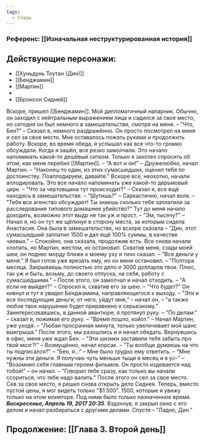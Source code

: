 ```yaml
---
tags:
  - Главы
---
```

### Референс: [[Изначальная неструктурированная история]]
## Действующие персонажи:
- [[Хуньдунь Тоутан (Дин)]]
- [[Бенджамин]]
- [[Мартин]]
- 
- [[Бронсон Сидней]]

Вскоре, пришел [[Бенджамин]]. Мой дипломатичный напарник. Обычно, он заходил с нейтральным выражением лица и садился за свое место, но сегодня он был немного в замешательстве, смотря на меня.
– "Что, Бен?" – Сказал я, немного раздражённо. 
Он просто посмотрел на меня и сел за свое место. Мне оставалось пожать руками и продолжить работу. 
Вскоре, во время обеда, я услышал как все что-то громко обсуждали. Когда я зашёл, все резко замолчали. Это начало напоминать какой-то дешёвый ситком. 
Только я захотел спросить об этом, как меня перебил [[Мартин]].
– "А вот и он!" – Дружелюбно, начал Мартин. – "Наконец-то один, из этих сумасшедших, оценил тебя по достоинству. Поаплодируем, давайте."
Вскоре все, неохотно, начали аплодировать. Это все начало напоминать уже какой-то дерьмовый цирк. 
– "Что за чертовщина тут происходит?" – Сказал я, все ещё находясь в замешательстве.
– "Шутишь?" – Саркастично, начал волк. – "Тебя все агенство обсуждает! Ты знаешь сколько тебе заплатили за расследование типового домашнее убийство?"
Тут до меня начало доходить, возможно этот выдр не так уж и прост.
– "Эм, тысячу?" – Начал я, но он тут же щёлкнул в сторону места, за которым сидела Анастасия. 
Она была в замешательстве, но вскоре сказала
– "Дин, этот сумасшедший заплатил 1500 и дал ещё 100% суммы, в качестве чаевых." – Спокойно, она сказала, продолжив есть. 
Все снова начали хлопать, но Мартин, жестом, их остановил. 
Схватив меня, сзади моей шеи, он поднес морду ближе к моему уху и тихо сказал. 
– "Все деньги у меня."
Я был готов уже врезать ему, но он меня остановил. 
– "Полтора месяца. Закрываешь полностью это дело и 3000 долларов твои. Плюс, так уж и быть, возьму, до своего отпуска, на себя, работу с сумасшедшими." – После этого, он замолчал и начал отходить.
– "А если не выйдет?" – Спросил я, схватив его за шею. – "Что будет?"
Он кивнул и тут я увидел Бенджамина, направляющегося к выходу.
– "Эти и все последующие деньги, от него, уйдут мне," –  начал он, – "а также любое твое нарушение будет приравнено к серьезному."
Заинтересовавшись, в данной авантюре, я протянул руку.
– "По делам." – сказал я, пожимая его руку. 
– "Время пошло, койот." – Начал Мартин, уже уходя. – "Любая просранная минута, только увеличивает мой шанс выигрыша."
После этого, мы разошлись и я начал обедать. Вернувшись в офис, меня уже ждал Бен.
– "Эти шизики заставили тебя забыть про твой мозг?!" – Возмущённо, начал корсак. – "Ты вообще думаешь на что ты подписался?"
– "Бен, я..." – Мне было трудно ему ответить. – "Мне нужны эти деньги. Я получаю чуть меньше тыщи в месяц и я ус–"
– "Возомнил себя главным героем фильмов. Он просто издевается над тобой!" – он начал. – "Говорил тебе сразу, как только вы начали ссориться, что тебе надо валить."
После этого он сел за свое место. Сев за свое место, я решил снова открыть дело Сиднея.  Теперь, вместо пустой цены, я мог видеть только "$1 500". 1500, которые я увижу только на этом мониторе. Под ними было только назначенное время. ***Воскресенье, Апрель 19, 2017 20:35***. Вздохнув, я закрыл окно с его делом и начал разбираться с другими делами.
Спустя 
– "Ладно, Дин." 
## Продолжение: [[Глава 3. Второй день]]